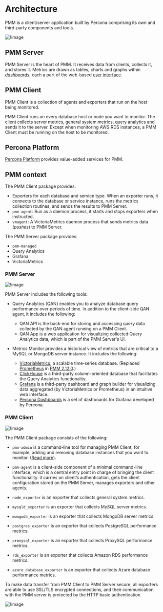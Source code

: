 # Architecture

PMM is a client/server application built by Percona comprising its own and third-party components and tools.

<!-- The source of this image is maintained at https://miro.com/app/board/uXjVOPgKgrE=/ -->

![!image](../_images/C_S_Architecture.jpg)

## PMM Server

PMM Server is the heart of PMM. It receives data from clients, collects it, and stores it. Metrics are drawn as tables, charts and graphs within [_dashboards_](dashboards/), each a part of the web-based [user interface](../using/interface.md).

## PMM Client

PMM Client is a collection of agents and exporters that run on the host being monitored.

PMM Client runs on every database host or node you want to monitor. The client collects server metrics, general system metrics, query analytics and sends it to the server. Except when monitoring AWS RDS instances, a PMM Client must be running on the host to be monitored.

## Percona Platform

[Percona Platform](../how-to/integrate-patform.md) provides value-added services for PMM.

## PMM context

The PMM Client package provides:

- Exporters for each database and service type. When an exporter runs, it connects to the database or service instance, runs the metrics collection routines, and sends the results to PMM Server.
- `pmm-agent`: Run as a daemon process, it starts and stops exporters when instructed.
- `vmagent`: A VictoriaMetrics daemon process that sends metrics data (_pushes_) to PMM Server.

The PMM Server package provides:

- `pmm-managed`
- Query Analytics
- Grafana
- VictoriaMetrics

### PMM Server

![!image](../_images/PMM_Architecture_Client_Server.jpg)

PMM Server includes the following tools:

- Query Analytics (QAN) enables you to analyze database query performance over periods of time. In addition to the client-side QAN agent, it includes the following:

    - QAN API is the back-end for storing and accessing query data collected by the QAN agent running on a PMM Client.
    - QAN App is a web application for visualizing collected Query Analytics data, which is part of the PMM Server's UI.

- Metrics Monitor provides a historical view of metrics that are critical to a MySQL or MongoDB server instance. It includes the following:

  - [VictoriaMetrics](https://github.com/VictoriaMetrics/VictoriaMetrics), a scalable time-series database. (Replaced [Prometheus](https://prometheus.io) in [PMM 2.12.0](../release-notes/2.12.0.md).)
  - [ClickHouse](https://clickhouse.com) is a third-party column-oriented database that facilitates the Query Analytics functionality.
  - [Grafana](http://docs.grafana.org) is a third-party dashboard and graph builder for visualizing data aggregated (by VictoriaMetrics or Prometheus) in an intuitive web interface.
  - [Percona Dashboards](https://github.com/percona/grafana-dashboards) is a set of dashboards for Grafana developed by Percona.

### PMM Client

![!image](../_images/diagram.pmm.client-architecture.png)

The PMM Client package consists of the following:

- `pmm-admin` is a command-line tool for managing PMM Client, for example, adding and removing database instances that you want to monitor. ([Read more](../details/commands/pmm-admin.md)).

- `pmm-agent` is a client-side component of a minimal command-line interface, which is a central entry point in charge of bringing the client functionality: it carries on client’s authentication, gets the client configuration stored on the PMM Server, manages exporters and other agents.

- `node_exporter` is an exporter that collects general system metrics.

- `mysqld_exporter` is an exporter that collects MySQL server metrics.

- `mongodb_exporter` is an exporter that collects MongoDB server metrics.

- `postgres_exporter` is an exporter that collects PostgreSQL performance metrics.

- `proxysql_exporter` is an exporter that collects ProxySQL performance metrics.

- `rds_exporter` is an exporter that collects Amazon RDS performance metrics.

- `azure_database_exporter` is an exporter that collects Azure database performance metrics.

To make data transfer from PMM Client to PMM Server secure, all exporters are able to use SSL/TLS encrypted connections, and their communication with the PMM server is protected by the HTTP basic authentication.

<!-- The source of this image is maintained at https://miro.com/app/board/uXjVOPgKgrE=/ -->

![!image](../_images/C_S_Interactions.jpg)